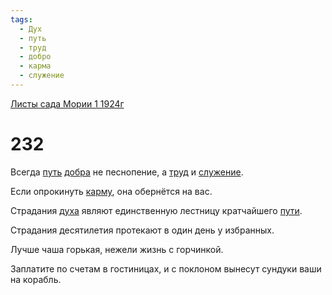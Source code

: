 ```yaml
---
tags:
  - Дух
  - путь
  - труд
  - добро
  - карма
  - служение
---
```


[Листы сада Мории 1 1924г](/agni/1924)

# 232
Всегда [путь](/tag/#путь) [добра](/tag/#добро) не песнопение, а [труд](/tag/#труд) и [служение](/tag/#служение).   

Если опрокинуть [карму](/tag/#карма), она обернётся на вас.   

Страдания [духа](/tag/#Дух) являют единственную лестницу кратчайшего [пути](/tag/#путь).   

Страдания десятилетия протекают в один день у избранных.   

Лучше чаша горькая, нежели жизнь с горчинкой.   

Заплатите по счетам в гостиницах, и с поклоном вынесут сундуки ваши на корабль.   

